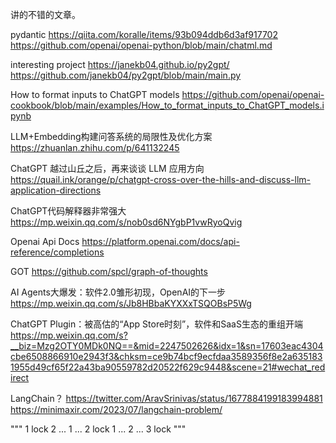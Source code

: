 讲的不错的文章。

pydantic
https://qiita.com/koralle/items/93b094ddb6d3af917702
https://github.com/openai/openai-python/blob/main/chatml.md

interesting project
https://janekb04.github.io/py2gpt/
https://github.com/janekb04/py2gpt/blob/main/main.py

How to format inputs to ChatGPT models
https://github.com/openai/openai-cookbook/blob/main/examples/How_to_format_inputs_to_ChatGPT_models.ipynb

LLM+Embedding构建问答系统的局限性及优化方案
https://zhuanlan.zhihu.com/p/641132245

ChatGPT 越过山丘之后，再来谈谈 LLM 应用方向
https://quail.ink/orange/p/chatgpt-cross-over-the-hills-and-discuss-llm-application-directions

ChatGPT代码解释器非常强大
https://mp.weixin.qq.com/s/nob0sd6NYgbP1vwRyoQvig

Openai Api Docs
https://platform.openai.com/docs/api-reference/completions

GOT
https://github.com/spcl/graph-of-thoughts

AI Agents大爆发：软件2.0雏形初现，OpenAI的下一步
https://mp.weixin.qq.com/s/Jb8HBbaKYXXxTSQOBsP5Wg

ChatGPT Plugin：被高估的“App Store时刻”，软件和SaaS生态的重组开端
https://mp.weixin.qq.com/s?__biz=Mzg2OTY0MDk0NQ==&mid=2247502626&idx=1&sn=17603eac4304cbe6508866910e2943f3&chksm=ce9b74bcf9ecfdaa3589356f8e2a6351831955d49cf65f22a43ba90559782d20522f629c9448&scene=21#wechat_redirect

LangChain？
https://twitter.com/AravSrinivas/status/1677884199183994881
https://minimaxir.com/2023/07/langchain-problem/

"""
1 lock
2 ...
1 ...
2 lock
1 ...
2 ...
3 lock
"""
